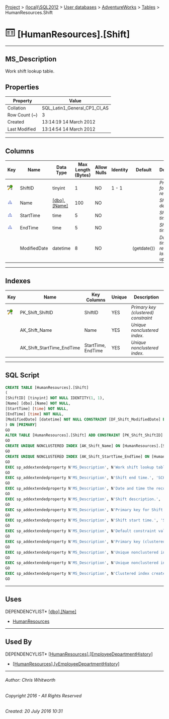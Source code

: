 #### 

[Project](../../../../index.md) > [(local)\\SQL2012](../../../index.md) > [User databases](../../index.md) > [AdventureWorks](../index.md) > [Tables](Tables.md) > HumanResources.Shift

# ![Tables](../../../../Images/Table32.png) [HumanResources].[Shift]

---

## <a name="#description"></a>MS_Description

Work shift lookup table.

## <a name="#properties"></a>Properties

| Property | Value |
|---|---|
| Collation | SQL_Latin1_General_CP1_CI_AS |
| Row Count (~) | 3 |
| Created | 13:14:19 14 March 2012 |
| Last Modified | 13:14:54 14 March 2012 |


---

## <a name="#columns"></a>Columns

| Key | Name | Data Type | Max Length (Bytes) | Allow Nulls | Identity | Default | Description |
|---|---|---|---|---|---|---|---|
| [![Cluster Primary Key PK_Shift_ShiftID: ShiftID](../../../../Images/pkcluster.png)](#indexes) | ShiftID | tinyint | 1 | NO | 1 - 1 |  | _Primary key for Shift records._ |
| [![Indexes AK_Shift_Name](../../../../Images/Index.png)](#indexes) | Name | [[dbo].[Name]](../Programmability/Types/User-Defined_Data_Types/Name.md) | 100 | NO |  |  | _Shift description._ |
| [![Indexes AK_Shift_StartTime_EndTime](../../../../Images/Index.png)](#indexes) | StartTime | time | 5 | NO |  |  | _Shift start time._ |
| [![Indexes AK_Shift_StartTime_EndTime](../../../../Images/Index.png)](#indexes) | EndTime | time | 5 | NO |  |  | _Shift end time._ |
|  | ModifiedDate | datetime | 8 | NO |  | (getdate()) | _Date and time the record was last updated._ |


---

## <a name="#indexes"></a>Indexes

| Key | Name | Key Columns | Unique | Description |
|---|---|---|---|---|
| [![Cluster Primary Key PK_Shift_ShiftID: ShiftID](../../../../Images/pkcluster.png)](#indexes) | PK_Shift_ShiftID | ShiftID | YES | _Primary key (clustered) constraint_ |
|  | AK_Shift_Name | Name | YES | _Unique nonclustered index._ |
|  | AK_Shift_StartTime_EndTime | StartTime, EndTime | YES | _Unique nonclustered index._ |


---

## <a name="#sqlscript"></a>SQL Script

```sql
CREATE TABLE [HumanResources].[Shift]
(
[ShiftID] [tinyint] NOT NULL IDENTITY(1, 1),
[Name] [dbo].[Name] NOT NULL,
[StartTime] [time] NOT NULL,
[EndTime] [time] NOT NULL,
[ModifiedDate] [datetime] NOT NULL CONSTRAINT [DF_Shift_ModifiedDate] DEFAULT (getdate())
) ON [PRIMARY]
GO
ALTER TABLE [HumanResources].[Shift] ADD CONSTRAINT [PK_Shift_ShiftID] PRIMARY KEY CLUSTERED  ([ShiftID]) ON [PRIMARY]
GO
CREATE UNIQUE NONCLUSTERED INDEX [AK_Shift_Name] ON [HumanResources].[Shift] ([Name]) ON [PRIMARY]
GO
CREATE UNIQUE NONCLUSTERED INDEX [AK_Shift_StartTime_EndTime] ON [HumanResources].[Shift] ([StartTime], [EndTime]) ON [PRIMARY]
GO
EXEC sp_addextendedproperty N'MS_Description', N'Work shift lookup table.', 'SCHEMA', N'HumanResources', 'TABLE', N'Shift', NULL, NULL
GO
EXEC sp_addextendedproperty N'MS_Description', N'Shift end time.', 'SCHEMA', N'HumanResources', 'TABLE', N'Shift', 'COLUMN', N'EndTime'
GO
EXEC sp_addextendedproperty N'MS_Description', N'Date and time the record was last updated.', 'SCHEMA', N'HumanResources', 'TABLE', N'Shift', 'COLUMN', N'ModifiedDate'
GO
EXEC sp_addextendedproperty N'MS_Description', N'Shift description.', 'SCHEMA', N'HumanResources', 'TABLE', N'Shift', 'COLUMN', N'Name'
GO
EXEC sp_addextendedproperty N'MS_Description', N'Primary key for Shift records.', 'SCHEMA', N'HumanResources', 'TABLE', N'Shift', 'COLUMN', N'ShiftID'
GO
EXEC sp_addextendedproperty N'MS_Description', N'Shift start time.', 'SCHEMA', N'HumanResources', 'TABLE', N'Shift', 'COLUMN', N'StartTime'
GO
EXEC sp_addextendedproperty N'MS_Description', N'Default constraint value of GETDATE()', 'SCHEMA', N'HumanResources', 'TABLE', N'Shift', 'CONSTRAINT', N'DF_Shift_ModifiedDate'
GO
EXEC sp_addextendedproperty N'MS_Description', N'Primary key (clustered) constraint', 'SCHEMA', N'HumanResources', 'TABLE', N'Shift', 'CONSTRAINT', N'PK_Shift_ShiftID'
GO
EXEC sp_addextendedproperty N'MS_Description', N'Unique nonclustered index.', 'SCHEMA', N'HumanResources', 'TABLE', N'Shift', 'INDEX', N'AK_Shift_Name'
GO
EXEC sp_addextendedproperty N'MS_Description', N'Unique nonclustered index.', 'SCHEMA', N'HumanResources', 'TABLE', N'Shift', 'INDEX', N'AK_Shift_StartTime_EndTime'
GO
EXEC sp_addextendedproperty N'MS_Description', N'Clustered index created by a primary key constraint.', 'SCHEMA', N'HumanResources', 'TABLE', N'Shift', 'INDEX', N'PK_Shift_ShiftID'
GO

```


---

## <a name="#uses"></a>Uses

DEPENDENCYLIST* [[dbo].[Name]](../Programmability/Types/User-Defined_Data_Types/Name.md)
* [HumanResources](../Security/Schemas/HumanResources.md)


---

## <a name="#usedby"></a>Used By

DEPENDENCYLIST* [[HumanResources].[EmployeeDepartmentHistory]](EmployeeDepartmentHistory.md)
* [[HumanResources].[vEmployeeDepartmentHistory]](../Views/vEmployeeDepartmentHistory.md)


---

###### Author:  Chris Whitworth

###### Copyright 2016 - All Rights Reserved

###### Created: 20 July 2016 10:31

